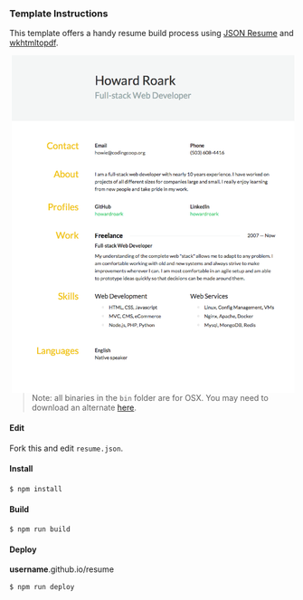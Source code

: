 ### Template Instructions

This template offers a handy resume build process using [JSON Resume](https://jsonresume.org/)
and [wkhtmltopdf](http://wkhtmltopdf.org).

<img align="right" width="500" src="https://raw.githubusercontent.com/howardroark/resume/master/resume.png">

> Note: all binaries in the `bin` folder are for OSX. 
You may need to download an alternate [here](http://wkhtmltopdf.org/downloads.html).

#### Edit

Fork this and edit `resume.json`.

#### Install

```
$ npm install
```

#### Build

```
$ npm run build
```

#### Deploy

**username**.github.io/resume

```
$ npm run deploy
```
